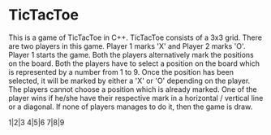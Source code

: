 # TicTacToe
This is a game of TicTacToe in C++. TicTacToe consists of a 3x3 grid. There are two players in this game. Player 1 marks 'X' and Player 2 marks 'O'. Player 1 starts the game. Both the players alternatively mark the 
positions on the board. Both the players have to select a position on the board which is represented by a number from 1 to 9. Once the position has been selected, it will be marked by either a 'X' or 'O' depending on the player. The players cannot choose a position which is already marked. One of the player wins if he/she have their respective mark in a horizontal / vertical line or a diagonal. If none of players manages to do it, then the game is draw.

1|2|3
4|5|6
7|8|9
